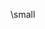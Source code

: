 <!-- Copyright (C) 2023  Kevin Sandom -->
<!-- Make the text small from now on. Best used in a block or column. -->
\small
